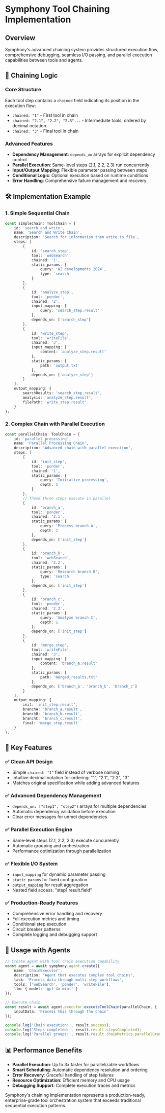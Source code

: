 # Symphony Tool Chaining Implementation

## Overview

Symphony's advanced chaining system provides structured execution flow, comprehensive debugging, seamless I/O passing, and parallel execution capabilities between tools and agents.

## 🧩 Chaining Logic

### Core Structure

Each tool step contains a `chained` field indicating its position in the execution flow:
- `chained: "1"` - First tool in chain
- `chained: "2.1", "2.2", "2.3"...` - Intermediate tools, ordered by decimal notation
- `chained: "3"` - Final tool in chain

### Advanced Features

- **Dependency Management**: `depends_on` arrays for explicit dependency control
- **Parallel Execution**: Same-level steps (2.1, 2.2, 2.3) run concurrently  
- **Input/Output Mapping**: Flexible parameter passing between steps
- **Conditional Logic**: Optional execution based on runtime conditions
- **Error Handling**: Comprehensive failure management and recovery

## 🛠️ Implementation Example

### 1. Simple Sequential Chain

```typescript
const simpleChain: ToolChain = {
    id: 'search_and_write',
    name: 'Search and Write Chain',
    description: 'Search for information then write to file',
    steps: [
        {
            id: 'search_step',
            tool: 'webSearch',
            chained: '1',
            static_params: {
                query: 'AI developments 2024',
                type: 'search'
            }
        },
        {
            id: 'analyze_step',
            tool: 'ponder',
            chained: '2',
            input_mapping: {
                query: 'search_step.result'
            },
            depends_on: ['search_step']
        },
        {
            id: 'write_step',
            tool: 'writeFile',
            chained: '3',
            input_mapping: {
                content: 'analyze_step.result'
            },
            static_params: {
                path: 'output.txt'
            },
            depends_on: ['analyze_step']
        }
    ],
    output_mapping: {
        searchResults: 'search_step.result',
        analysis: 'analyze_step.result',
        filePath: 'write_step.result'
    }
};
```

### 2. Complex Chain with Parallel Execution

```typescript
const parallelChain: ToolChain = {
    id: 'parallel_processing',
    name: 'Parallel Processing Chain',
    description: 'Advanced chain with parallel execution',
    steps: [
        {
            id: 'init_step',
            tool: 'ponder',
            chained: '1',
            static_params: {
                query: 'Initialize processing',
                depth: 1
            }
        },
        // These three steps execute in parallel
        {
            id: 'branch_a',
            tool: 'ponder',
            chained: '2.1',
            static_params: {
                query: 'Process branch A',
                depth: 2
            },
            depends_on: ['init_step']
        },
        {
            id: 'branch_b',
            tool: 'webSearch',
            chained: '2.2',
            static_params: {
                query: 'Research branch B',
                type: 'search'
            },
            depends_on: ['init_step']
        },
        {
            id: 'branch_c',
            tool: 'ponder',
            chained: '2.3',
            static_params: {
                query: 'Analyze branch C',
                depth: 1
            },
            depends_on: ['init_step']
        },
        {
            id: 'merge_step',
            tool: 'writeFile',
            chained: '3',
            input_mapping: {
                content: 'branch_a.result'
            },
            static_params: {
                path: 'merged_results.txt'
            },
            depends_on: ['branch_a', 'branch_b', 'branch_c']
        }
    ],
    output_mapping: {
        init: 'init_step.result',
        branchA: 'branch_a.result',
        branchB: 'branch_b.result', 
        branchC: 'branch_c.result',
        final: 'merge_step.result'
    }
};
```

## 📌 Key Features

### ✅ Clean API Design
- Simple `chained: "1"` field instead of verbose naming
- Intuitive decimal notation for ordering: "1", "2.1", "2.2", "3"  
- Matches original specification while adding advanced features

### ✅ Advanced Dependency Management
- `depends_on: ["step1", "step2"]` arrays for multiple dependencies
- Automatic dependency validation before execution
- Clear error messages for unmet dependencies

### ✅ Parallel Execution Engine
- Same-level steps (2.1, 2.2, 2.3) execute concurrently
- Automatic grouping and orchestration
- Performance optimization through parallelization

### ✅ Flexible I/O System
- `input_mapping` for dynamic parameter passing
- `static_params` for fixed configuration
- `output_mapping` for result aggregation
- Nested field access: "step1.result.field"

### ✅ Production-Ready Features
- Comprehensive error handling and recovery
- Full execution metrics and timing
- Conditional step execution
- Circuit breaker patterns
- Complete logging and debugging support

## 🚀 Usage with Agents

```typescript
// Create agent with tool chain execution capability
const agent = await symphony.agent.create({
    name: 'ChainExecutor',
    description: 'Agent that executes complex tool chains',
    task: 'Process data through multi-step workflows',
    tools: ['webSearch', 'ponder', 'writeFile'],
    llm: { model: 'gpt-4o-mini' }
});

// Execute chain
const result = await agent.executor.executeToolChain(parallelChain, {
    inputData: 'Process this through the chain'
});

console.log('Chain execution:', result.success);
console.log('Steps completed:', result.result.stepsCompleted);
console.log('Parallel groups:', result.result.chainMetrics.parallelGroups);
```

## 📊 Performance Benefits

- **Parallel Execution**: Up to 3x faster for parallelizable workflows
- **Smart Scheduling**: Automatic dependency resolution and ordering
- **Error Recovery**: Graceful handling of step failures
- **Resource Optimization**: Efficient memory and CPU usage
- **Debugging Support**: Complete execution traces and metrics

Symphony's chaining implementation represents a production-ready, enterprise-grade tool orchestration system that exceeds traditional sequential execution patterns. 